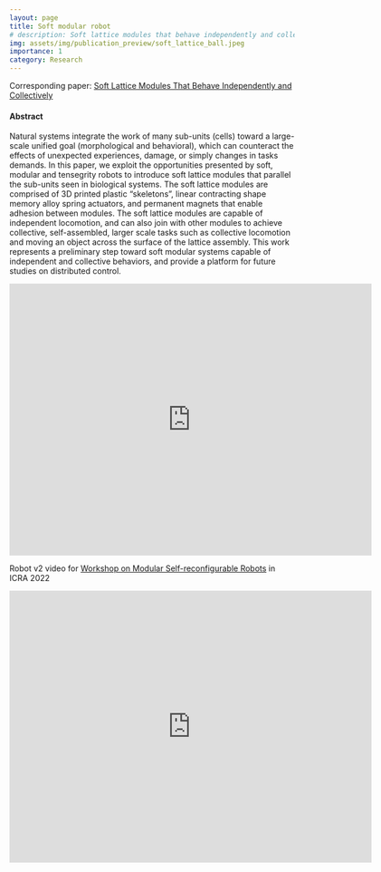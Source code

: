 ```yaml
---
layout: page
title: Soft modular robot
# description: Soft lattice modules that behave independently and collectively
img: assets/img/publication_preview/soft_lattice_ball.jpeg
importance: 1
category: Research
---
```


Corresponding paper: [Soft Lattice Modules That Behave Independently and Collectively](https://ieeexplore.ieee.org/document/9738480)

#### Abstract

Natural systems integrate the work of many sub-units (cells) toward a large-scale unified goal (morphological and behavioral), which can counteract the effects of unexpected experiences, damage, or simply changes in tasks demands. In this paper, we exploit the opportunities presented by soft, modular and tensegrity robots to introduce soft lattice modules that parallel the sub-units seen in biological systems. The soft lattice modules are comprised of 3D printed plastic “skeletons”, linear contracting shape memory alloy spring actuators, and permanent magnets that enable adhesion between modules. The soft lattice modules are capable of independent locomotion, and can also join with other modules to achieve collective, self-assembled, larger scale tasks such as collective locomotion and moving an object across the surface of the lattice assembly. This work represents a preliminary step toward soft modular systems capable of independent and collective behaviors, and provide a platform for future studies on distributed control.

<iframe
    width="640"
    height="480"
    src="https://www.youtube.com/embed/EYLYyijfzCg"
    frameborder="0"
    allow="autoplay; encrypted-media"
    allowfullscreen
>
</iframe>

Robot v2 video for [Workshop on Modular Self-reconfigurable Robots](https://users.cs.northwestern.edu/~mrubenst/MSRR2020.html) in ICRA 2022

<iframe
    width="640"
    height="480"
    src="https://www.youtube.com/embed/axmNGoQeoQg"
    frameborder="0"
    allow="autoplay; encrypted-media"
    allowfullscreen
>
</iframe>
